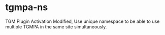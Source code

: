 # tgmpa-ns
TGM Plugin Activation Modified, Use unique namespace to be able to use multiple TGMPA in the same site simultaneously. 
